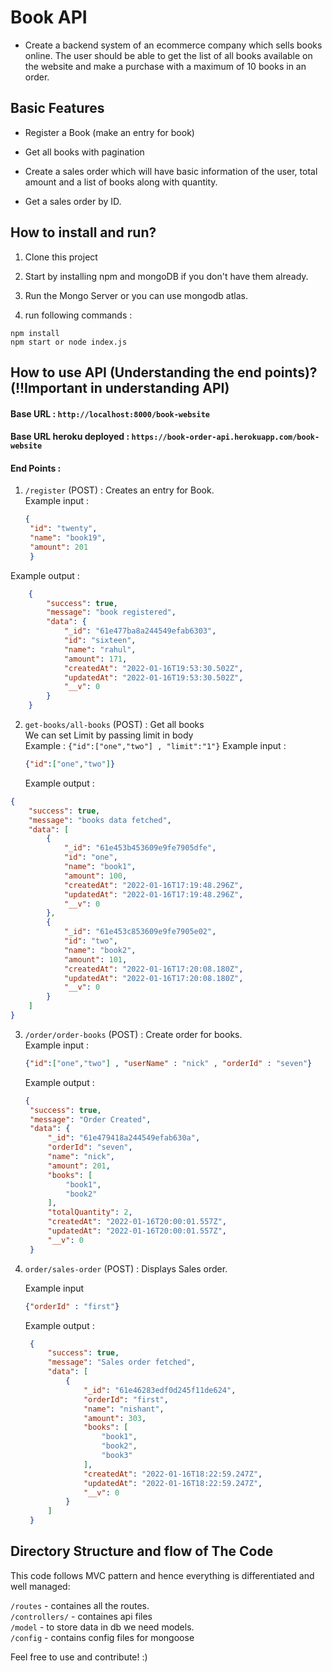 # Book API
- Create a backend system of an ecommerce company which sells books online. The user should be able to get the list of all books available on the website and make a purchase with a maximum of 10 books in an order.

## Basic Features
- Register a Book (make an entry for book)

- Get all books with pagination

- Create a sales order which will have basic information of the user, total amount and a
list of books along with quantity.

- Get a sales order by ID.


## How to install and run?

1. Clone this project
2. Start by installing npm and mongoDB if you don't have them already.
3. Run the Mongo Server or you can use mongodb atlas.




4. run following commands :

```
npm install
npm start or node index.js
```

## How to use API (Understanding the end points)? (!!Important in understanding API)

#### Base URL : `http://localhost:8000/book-website`
#### Base URL heroku deployed : `https://book-order-api.herokuapp.com/book-website`

#### End Points :

1. `/register` (POST) : Creates an entry for Book.<br>
 Example input : <br>

   ```json
   {
    "id": "twenty",
    "name": "book19",
    "amount": 201
    }
   ```

Example output : <br>

```json
    {
        "success": true,
        "message": "book registered",
        "data": {
            "_id": "61e477ba8a244549efab6303",
            "id": "sixteen",
            "name": "rahul",
            "amount": 171,
            "createdAt": "2022-01-16T19:53:30.502Z",
            "updatedAt": "2022-01-16T19:53:30.502Z",
            "__v": 0
        }
    }
```

2. `get-books/all-books` (POST) : Get all books <br>
    We can set Limit by passing limit in body <br>
    Example : ``` {"id":["one","two"] , "limit":"1"} ```
    Example input : <br>

   ```json
   {"id":["one","two"]}
   ```
   Example output : <br>

```json
{
    "success": true,
    "message": "books data fetched",
    "data": [
        {
            "_id": "61e453b453609e9fe7905dfe",
            "id": "one",
            "name": "book1",
            "amount": 100,
            "createdAt": "2022-01-16T17:19:48.296Z",
            "updatedAt": "2022-01-16T17:19:48.296Z",
            "__v": 0
        },
        {
            "_id": "61e453c853609e9fe7905e02",
            "id": "two",
            "name": "book2",
            "amount": 101,
            "createdAt": "2022-01-16T17:20:08.180Z",
            "updatedAt": "2022-01-16T17:20:08.180Z",
            "__v": 0
        }
    ]
}
```

3. `/order/order-books` (POST) : Create order for books. <br>
   Example input : <br>

   ```json
   {"id":["one","two"] , "userName" : "nick" , "orderId" : "seven"}
   ```

   Example output : <br>

   ```json
   {
    "success": true,
    "message": "Order Created",
    "data": {
        "_id": "61e479418a244549efab630a",
        "orderId": "seven",
        "name": "nick",
        "amount": 201,
        "books": [
            "book1",
            "book2"
        ],
        "totalQuantity": 2,
        "createdAt": "2022-01-16T20:00:01.557Z",
        "updatedAt": "2022-01-16T20:00:01.557Z",
        "__v": 0
    }

   ```

4. `order/sales-order` (POST) : Displays Sales order.

   Example input <br>
   ```json
   {"orderId" : "first"}
   ```

   Example output : <br>

   ```json
    {
        "success": true,
        "message": "Sales order fetched",
        "data": [
            {
                "_id": "61e46283edf0d245f11de624",
                "orderId": "first",
                "name": "nishant",
                "amount": 303,
                "books": [
                    "book1",
                    "book2",
                    "book3"
                ],
                "createdAt": "2022-01-16T18:22:59.247Z",
                "updatedAt": "2022-01-16T18:22:59.247Z",
                "__v": 0
            }
        ]
    }
   ```



## Directory Structure and flow of The Code

This code follows MVC pattern and hence everything is differentiated and well managed:

`/routes` - containes all the routes. <br>
`/controllers/` - containes api files <br>
`/model` - to store data in db we need models. <br>
`/config` - contains config files for mongoose <br>

Feel free to use and contribute! :)